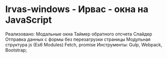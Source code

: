 # Irvas-windows - Ирвас - окна на JavaScript

Реализовано:
Модальные окна
Таймер обратного отсчета
Слайдер
Отправка данных с формы без перезагрузки страницы
Модульная структура js (Es6 Modules)
Fetch, promise
Инструменты:
Gulp, Webpack, Bootstrap;
